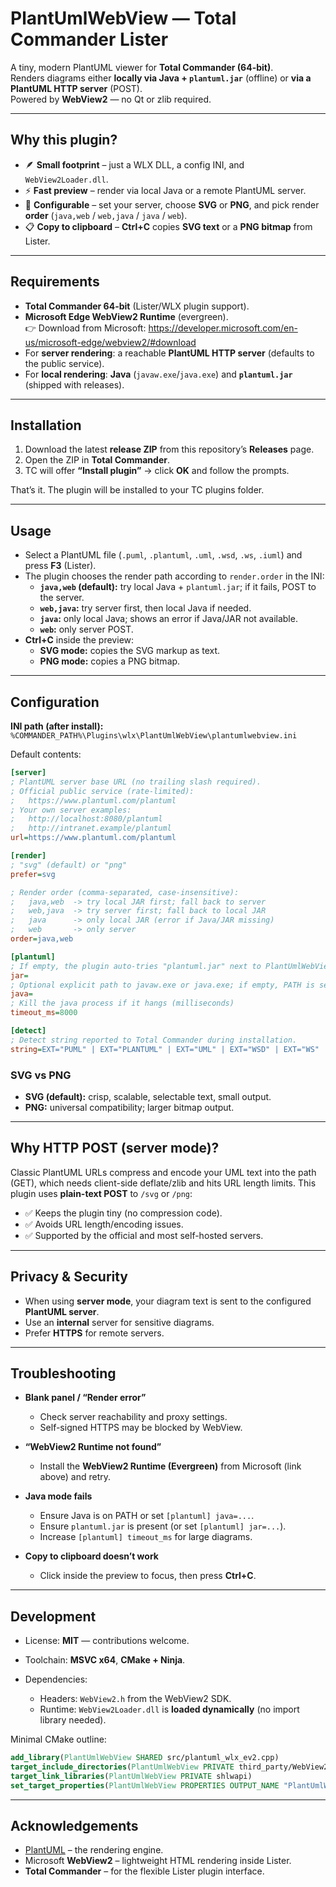 # PlantUmlWebView — Total Commander Lister

A tiny, modern PlantUML viewer for **Total Commander (64-bit)**.  
Renders diagrams either **locally via Java + `plantuml.jar`** (offline) or **via a PlantUML HTTP server** (POST).  
Powered by **WebView2** — no Qt or zlib required.

---

## Why this plugin?

* 🪶 **Small footprint** – just a WLX DLL, a config INI, and `WebView2Loader.dll`.
* ⚡ **Fast preview** – render via local Java or a remote PlantUML server.
* 🔧 **Configurable** – set your server, choose **SVG** or **PNG**, and pick render **order** (`java,web` / `web,java` / `java` / `web`).
* 📋 **Copy to clipboard** – **Ctrl+C** copies **SVG text** or a **PNG bitmap** from Lister.

---

## Requirements

* **Total Commander 64-bit** (Lister/WLX plugin support).
* **Microsoft Edge WebView2 Runtime** (evergreen).  
  👉 Download from Microsoft: <https://developer.microsoft.com/en-us/microsoft-edge/webview2/#download>
* For **server rendering**: a reachable **PlantUML HTTP server** (defaults to the public service).
* For **local rendering**: **Java** (`javaw.exe`/`java.exe`) and **`plantuml.jar`** (shipped with releases).

---

## Installation

1. Download the latest **release ZIP** from this repository’s **Releases** page.
2. Open the ZIP in **Total Commander**.
3. TC will offer **“Install plugin”** → click **OK** and follow the prompts.

That’s it. The plugin will be installed to your TC plugins folder.

---

## Usage

* Select a PlantUML file (`.puml`, `.plantuml`, `.uml`, `.wsd`, `.ws`, `.iuml`) and press **F3** (Lister).
* The plugin chooses the render path according to `render.order` in the INI:
  * **`java,web` (default):** try local Java + `plantuml.jar`; if it fails, POST to the server.
  * **`web,java`:** try server first, then local Java if needed.
  * **`java`:** only local Java; shows an error if Java/JAR not available.
  * **`web`:** only server POST.
* **Ctrl+C** inside the preview:
  * **SVG mode:** copies the SVG markup as text.
  * **PNG mode:** copies a PNG bitmap.

---

## Configuration

**INI path (after install):**  
`%COMMANDER_PATH%\Plugins\wlx\PlantUmlWebView\plantumlwebview.ini`

Default contents:

```ini
[server]
; PlantUML server base URL (no trailing slash required).
; Official public service (rate-limited):
;   https://www.plantuml.com/plantuml
; Your own server examples:
;   http://localhost:8080/plantuml
;   http://intranet.example/plantuml
url=https://www.plantuml.com/plantuml

[render]
; "svg" (default) or "png"
prefer=svg

; Render order (comma-separated, case-insensitive):
;   java,web  -> try local JAR first; fall back to server
;   web,java  -> try server first; fall back to local JAR
;   java      -> only local JAR (error if Java/JAR missing)
;   web       -> only server
order=java,web

[plantuml]
; If empty, the plugin auto-tries "plantuml.jar" next to PlantUmlWebView.wlx64.
jar=
; Optional explicit path to javaw.exe or java.exe; if empty, PATH is searched.
java=
; Kill the java process if it hangs (milliseconds)
timeout_ms=8000

[detect]
; Detect string reported to Total Commander during installation.
string=EXT="PUML" | EXT="PLANTUML" | EXT="UML" | EXT="WSD" | EXT="WS" | EXT="IUML"```

````
### SVG vs PNG

* **SVG (default):** crisp, scalable, selectable text, small output.
* **PNG:** universal compatibility; larger bitmap output.

---

## Why HTTP POST (server mode)?

Classic PlantUML URLs compress and encode your UML text into the path (GET), which needs client-side deflate/zlib and hits URL length limits.
This plugin uses **plain-text POST** to `/svg` or `/png`:

* ✅ Keeps the plugin tiny (no compression code).
* ✅ Avoids URL length/encoding issues.
* ✅ Supported by the official and most self-hosted servers.

---

## Privacy & Security

* When using **server mode**, your diagram text is sent to the configured **PlantUML server**.
* Use an **internal** server for sensitive diagrams.
* Prefer **HTTPS** for remote servers.

---

## Troubleshooting

* **Blank panel / “Render error”**

  * Check server reachability and proxy settings.
  * Self-signed HTTPS may be blocked by WebView.
* **“WebView2 Runtime not found”**

  * Install the **WebView2 Runtime (Evergreen)** from Microsoft (link above) and retry.
* **Java mode fails**

  * Ensure Java is on PATH or set `[plantuml] java=...`.
  * Ensure `plantuml.jar` is present (or set `[plantuml] jar=...`).
  * Increase `[plantuml] timeout_ms` for large diagrams.
* **Copy to clipboard doesn’t work**

  * Click inside the preview to focus, then press **Ctrl+C**.

---

## Development

* License: **MIT** — contributions welcome.
* Toolchain: **MSVC x64**, **CMake + Ninja**.
* Dependencies:

  * Headers: `WebView2.h` from the WebView2 SDK.
  * Runtime: `WebView2Loader.dll` is **loaded dynamically** (no import library needed).

Minimal CMake outline:

```cmake
add_library(PlantUmlWebView SHARED src/plantuml_wlx_ev2.cpp)
target_include_directories(PlantUmlWebView PRIVATE third_party/WebView2/build/native/include)
target_link_libraries(PlantUmlWebView PRIVATE shlwapi)
set_target_properties(PlantUmlWebView PROPERTIES OUTPUT_NAME "PlantUmlWebView" SUFFIX ".wlx64")
```

---

## Acknowledgements

* [PlantUML](https://plantuml.com/) – the rendering engine.
* Microsoft **WebView2** – lightweight HTML rendering inside Lister.
* **Total Commander** – for the flexible Lister plugin interface.

